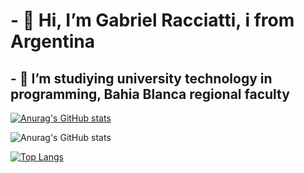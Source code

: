 # - 👋 Hi, I’m Gabriel Racciatti, i from Argentina

## - 👀 I’m studiying university technology in programming, Bahia Blanca regional faculty

[![Anurag's GitHub stats](https://github-readme-stats.vercel.app/api?username=GaboRacciatti)](https://github.com/anuraghazra/github-readme-stats)

![Anurag's GitHub stats](https://github-readme-stats.vercel.app/api?username=GaboRacciatti&show_icons=true&theme=dark)

[![Top Langs](https://github-readme-stats.vercel.app/api/top-langs/?username=GaboRacciatti&layout=compact)](https://github.com/anuraghazra/github-readme-stats)
<!---
GaboRacciatti/GaboRacciatti is a ✨ special ✨ repository because its `README.md` (this file) appears on your GitHub profile.
You can click the Preview link to take a look at your changes.
--->
